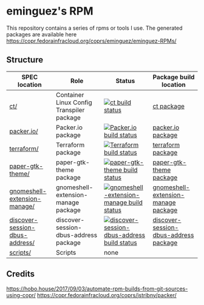 # eminguez's RPM

This repository contains a series of rpms or tools I use.
The generated packages are available here https://copr.fedorainfracloud.org/coprs/eminguez/eminguez-RPMs/

## Structure

SPEC location | Role | Status | Package build location
------------ | ------------- | ------------ | ------------
[ct/](ct/) | Container Linux Config Transpiler package | [![ct build status](https://copr.fedorainfracloud.org/coprs/eminguez/eminguez-RPMs/package/ct/status_image/last_build.png)](https://copr.fedorainfracloud.org/coprs/eminguez/eminguez-RPMs/package/ct/) | [ct package](https://copr.fedorainfracloud.org/coprs/eminguez/eminguez-RPMs/package/ct/)
[packer.io/](packer.io/) | Packer.io package | [![Packer.io build status](https://copr.fedorainfracloud.org/coprs/eminguez/eminguez-RPMs/package/packer.io/status_image/last_build.png)](https://copr.fedorainfracloud.org/coprs/eminguez/eminguez-RPMs/package/packer.io/) | [packer.io package](https://copr.fedorainfracloud.org/coprs/eminguez/eminguez-RPMs/package/packer.io/)
[terraform/](terraform/) | Terraform package | [![Terraform build status](https://copr.fedorainfracloud.org/coprs/eminguez/eminguez-RPMs/package/terraform/status_image/last_build.png)](https://copr.fedorainfracloud.org/coprs/eminguez/eminguez-RPMs/package/terraform/) | [terraform package](https://copr.fedorainfracloud.org/coprs/eminguez/eminguez-RPMs/package/terraform/)
[paper-gtk-theme/](paper-gtk-theme/) | paper-gtk-theme package | [![paper-gtk-theme build status](https://copr.fedorainfracloud.org/coprs/eminguez/eminguez-RPMs/package/paper-gtk-theme/status_image/last_build.png)](https://copr.fedorainfracloud.org/coprs/eminguez/eminguez-RPMs/package/paper-gtk-theme/) | [paper-gtk-theme package](https://copr.fedorainfracloud.org/coprs/eminguez/eminguez-RPMs/package/paper-gtk-theme/)
[gnomeshell-extension-manage/](gnomeshell-extension-manage/) | gnomeshell-extension-manage package | [![gnomeshell-extension-manage build status](https://copr.fedorainfracloud.org/coprs/eminguez/eminguez-RPMs/package/gnomeshell-extension-manage/status_image/last_build.png)](https://copr.fedorainfracloud.org/coprs/eminguez/eminguez-RPMs/package/gnomeshell-extension-manage/) | [gnomeshell-extension-manage package](https://copr.fedorainfracloud.org/coprs/eminguez/eminguez-RPMs/package/gnomeshell-extension-manage/)
[discover-session-dbus-address/](discover-session-dbus-address/) | discover-session-dbus-address package | [![discover-session-dbus-address build status](https://copr.fedorainfracloud.org/coprs/eminguez/eminguez-RPMs/package/discover-session-dbus-address/status_image/last_build.png)](https://copr.fedorainfracloud.org/coprs/eminguez/eminguez-RPMs/package/discover-session-dbus-address/) | [discover-session-dbus-address package](https://copr.fedorainfracloud.org/coprs/eminguez/eminguez-RPMs/package/discover-session-dbus-address/)
[scripts/](scripts/) | Scripts | none

## Credits
https://hobo.house/2017/09/03/automate-rpm-builds-from-git-sources-using-copr/
https://copr.fedorainfracloud.org/coprs/jstribny/packer/
